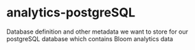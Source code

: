 # analytics-postgreSQL
Database definition and other metadata we want to store for our postgreSQL database which contains Bloom analytics data
